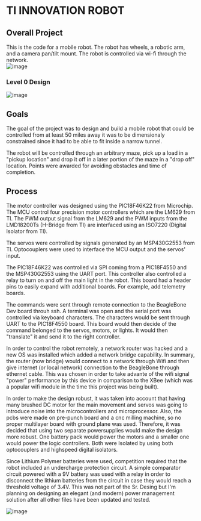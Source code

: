 # TI INNOVATION ROBOT

## Overall Project
This is the code for a mobile robot. The robot has wheels, a robotic arm, and a camera pan/tilt mount. The robot is controlled via wi-fi through the network. \
![image](https://user-images.githubusercontent.com/86902176/173216921-7c5da259-d563-4348-b6c3-b946c5602904.png)

### Level 0 Design
![image](https://user-images.githubusercontent.com/86902176/173215552-35811b5b-aa1e-457b-8b57-7f098b86d92b.png)

## Goals
The goal of the project was to design and build a mobile robot that could be controlled from at least 50 miles away it was to be dimensionaly constrained since it had to be able to fit inside a narrow tunnel. 

The robot will be controlled through an arbitrary maze, pick up a load in a "pickup location" and drop it off in a later portion of the maze in a "drop off" location. Points were awarded for avoiding obstacles and time of completion.

## Process
The motor controller was designed using the PIC18F46K22 from Microchip. The MCU control four precision motor controllers which are the LM629 from TI.  The PWM output signal from the LM629 and the PWM inputs from the LMD18200Ts (H-Bridge from TI) are interfaced using an ISO7220 (Digital Isolator from TI). 

The servos were controlled by signals generated by an MSP430G2553 from TI. Optocouplers were used to interface the MCU output and the servos' input. 

The PIC18F46K22 was controlled via SPI coming from a PIC18F4550 and the MSP430G2553 using the UART port. This controller also controlled a relay to turn on and off the main light in the robot. This board had a header pins to easily expand with additional boards. For example, add telemetry boards. 

The commands were sent through remote connection to the BeagleBone Dev board throuh ssh. A terminal was open and the serial port was controlled via keyboard characters. The characters would be sent through UART to the PIC18F4550 board. This board would then decide of the command belonged to the servos, motors, or lights. It would then "translate" it and send it to the right controller. 

In order to control the robot remotely, a network router was hacked and a new OS was installed which added a network bridge capability. In summary, the router (now bridge) would connect to a network through Wifi and then give internet (or local network) connection to the BeagleBone through ethernet cable. 
This was chosen in order to take advante of the wifi signal "power" performance by this device in comparison to the XBee (which was a popular wifi module in the time this project was being built).

In order to make the design robust, it was taken into account that having many brushed DC motor for the main movement and servos was going to  introduce noise into the microcontrollers and microprocessor. Also, the pcbs were made on pre-punch board and a cnc milling machine, so no proper multilayer board with ground plane was used. Therefore, it was decided that using two separate powersupplies would make the design more robust. One battery pack would power the motors and a smaller one would power the logic controllers. Both were Isolated by using both optocouplers and highspeed digital isolators. 

Since Lithium Polymer batteries were used, competition required that the robot included an undercharge protection circuit. A simple comparator circuit powered with a 9V battery was used with a relay in order to disconnect the lithium batteries from the circuit in case they would reach a threshold voltage of 3.4V. This was not part of the Sr. Desing but I'm planning on designing an elegant (and modern) power management solution after all other files have been updated and tested. 

![image](https://user-images.githubusercontent.com/86902176/165432875-5e5c86cd-96c4-4a19-b4c6-c7a826541480.png)
